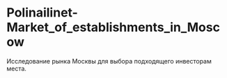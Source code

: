 # Polinailinet-Market_of_establishments_in_Moscow
Исследование рынка Москвы для выбора подходящего инвесторам места.
